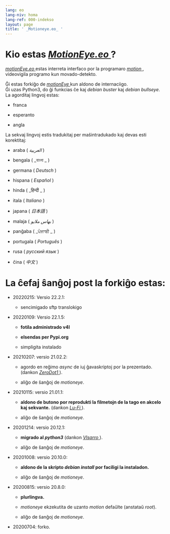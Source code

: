```yaml
---
lang: eo
lang-niv: homa
lang-ref: 000-indekso
layout: page
title: ' _Motioneye.eo_ '
---
```

# Kio estas [ _MotionEye.eo_ ](https://github.com/jmichault/motioneye.eo) ?

[ _motionEye.eo_ ](https://github.com/jmichault/motioneye.eo) estas interreta interfaco por la programaro [ _motion_ ](https://motion-project.github.io/), videovigila programo kun movado-detekto.

Ĝi estas forkiĝo de [ _motionEye_ ](https://github.com/ccrisan/motioneye) kun aldono de internaciigo.  
Ĝi uzas Python3, do ĝi funkcias ĉe kaj _debian buster_ kaj _debian bullseye_.  
La agorditaj lingvoj estas:  

* franca 

* esperanto 

* angla 


La sekvaj lingvoj estis tradukitaj per maŝintradukado kaj devas esti korektitaj:

* araba ( _العربية_ )

* bengala ( _বাংলা _ )
  

* germana ( _Deutsch_ )

* hispana ( _Español_ )

* hinda ( _हिन्दी _ )
  

* itala ( _Italiano_ )

* japana ( _日本語_ )

* malaja ( _بهاس ملايو_ )

* panĝaba ( _ਪੰਜਾਬੀ _ )
  

* portugala ( _Português_ )

* rusa ( _русский язык_ )

* ĉina ( _中文_ )



# La ĉefaj ŝanĝoj post la forkiĝo estas:

* 20220215: Versio 22.2.1: 

  * sencimigado  sftp translokigo

* 20220109: Versio 22.1.5: 

  * **fotila administrado v4l** 

  * **elsendas per Pypi.org** 

  * simpligita instalado 

* 20210207: versio 21.02.2:

  * agordo en reĝimo _async_ de iuj ĝavaskriptoj por la prezentado. (dankon [ _ZeroDot1_ ]( https://github.com/ZeroDot1 ) ).

  * aliĝo de ŝanĝoj de _motioneye_.

* 20210115: versio 21.01.1:

  * **aldono de butono por reprodukti la filmetojn de la tago en akcelo kaj sekvante.** (dankon [ _Lu-Fi_ ](https://github.com/Lu-Fi) ).

  * aliĝo de ŝanĝoj de _motioneye_.

* 20201214: versio 20.12.1:

  * **migrado al _python3_** (dankon [ _Vlsarro_ ](https://github.com/Vlsarro) ).

  * aliĝo de ŝanĝoj de _motioneye_.

* 20201008: versio 20.10.0:

  * **aldono de la skripto _debian install_ por faciligi la instaladon.**

  * aliĝo de ŝanĝoj de _motioneye_.

* 20200815: versio 20.8.0:

  * **plurlingva.**

  * _motioneye_ ekzekutita de uzanto _motion_ defaŭlte (anstataŭ _root_).

  * aliĝo de ŝanĝoj de _motioneye_.

* 20200704: forko.


